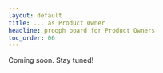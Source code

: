 ```yaml
---
layout: default
title: ... as Product Owner
headline: prooph board for Product Owners
toc_order: 06
---
```


Coming soon. Stay tuned!
